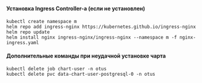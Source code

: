 
###
#### Установка Ingress Controller-a (если не установлен)
```
kubectl create namespace m 
helm repo add ingress-nginx https://kubernetes.github.io/ingress-nginx
helm repo update 
helm install nginx ingress-nginx/ingress-nginx --namespace m -f nginx-ingress.yaml
```

#### Дополнительные команды при неудачной установке чарта
```
kubectl delete job chart-user -n otus
kubectl delete pvc data-chart-user-postgresql-0 -n otus
```
